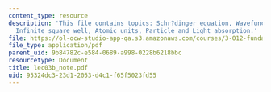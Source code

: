 ```yaml
---
content_type: resource
description: 'This file contains topics: Schr?dinger equation, Wavefunctions, Normalization,
  Infinite square well, Atomic units, Particle and Light absorption.'
file: https://ol-ocw-studio-app-qa.s3.amazonaws.com/courses/3-012-fundamentals-of-materials-science-fall-2005/95324dc323d12053d4c1f65f5023fd55_lec03b_note.pdf
file_type: application/pdf
parent_uid: 9b84782c-e584-0689-a998-0228b6218bbc
resourcetype: Document
title: lec03b_note.pdf
uid: 95324dc3-23d1-2053-d4c1-f65f5023fd55
---
```

